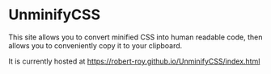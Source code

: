 UnminifyCSS
===============================

This site allows you to convert minified CSS into human readable code, then allows you to conveniently copy it to your clipboard.

It is currently hosted at <a>https://robert-roy.github.io/UnminifyCSS/index.html</a>